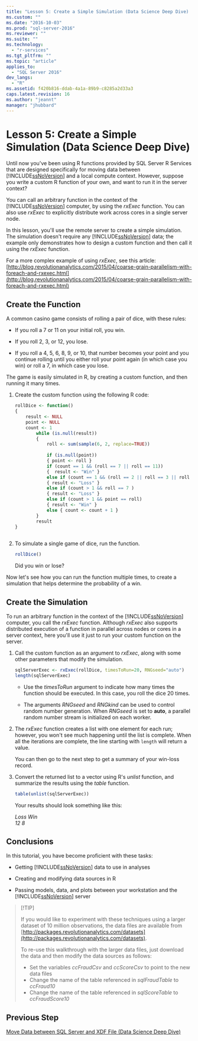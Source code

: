 ```yaml
---
title: "Lesson 5: Create a Simple Simulation (Data Science Deep Dive) | Microsoft Docs"
ms.custom: ""
ms.date: "2016-10-03"
ms.prod: "sql-server-2016"
ms.reviewer: ""
ms.suite: ""
ms.technology: 
  - "r-services"
ms.tgt_pltfrm: ""
ms.topic: "article"
applies_to: 
  - "SQL Server 2016"
dev_langs: 
  - "R"
ms.assetid: f420b816-ddab-4a1a-89b9-c8285a2d33a3
caps.latest.revision: 16
ms.author: "jeannt"
manager: "jhubbard"
---
```

# Lesson 5: Create a Simple Simulation (Data Science Deep Dive)
Until now you've been using R functions provided by SQL Server R Services that are designed specifically for moving data between [!INCLUDE[ssNoVersion](../../../a9notintoc/includes/ssnoversion-md.md)] and a local compute context. However, suppose you write a custom R function of your own, and want to run it in the server context?  
  
You can call an arbitrary function in the context of the [!INCLUDE[ssNoVersion](../../../a9notintoc/includes/ssnoversion-md.md)] computer, by using the *rxExec* function. You can also use *rxExec* to explicitly distribute work across cores in a single server node.  
  
In this lesson, you'll use the remote server to create a simple simulation. The simulation doesn't require any [!INCLUDE[ssNoVersion](../../../a9notintoc/includes/ssnoversion-md.md)] data; the example only demonstrates how to design a custom function and then call it using the *rxExec* function.  
  
For a more complex example of using *rxExec*, see this article: [http://blog.revolutionanalytics.com/2015/04/coarse-grain-parallelism-with-foreach-and-rxexec.html](http://blog.revolutionanalytics.com/2015/04/coarse-grain-parallelism-with-foreach-and-rxexec.html)  
  
## Create the Function  
A common casino game consists of rolling a pair of dice, with these rules:  
  
-   If you roll a 7 or 11 on your initial roll, you win.  
  
-   If you roll 2, 3, or 12, you lose.  
  
-   If you roll a 4, 5, 6, 8, 9, or 10, that number becomes your point and you continue rolling until you either roll your point again (in which case you win) or roll a 7, in which case you lose.  
  
The game is easily simulated in R, by creating a custom function, and then running it many times.  
  
1.  Create the custom function using the following R code:  
  
    ```R  
    rollDice <- function()   
    {   
        result <- NULL        
        point <- NULL     
        count <- 1   
            while (is.null(result))   
            {   
                roll <- sum(sample(6, 2, replace=TRUE))   
  
                if (is.null(point))   
                { point <- roll }   
                if (count == 1 && (roll == 7 || roll == 11))   
                {  result <- "Win" }   
                else if (count == 1 && (roll == 2 || roll == 3 || roll == 12))    
                { result <- "Loss" }    
                else if (count > 1 && roll == 7 )   
                { result <- "Loss" }    
                else if (count > 1 && point == roll)   
                { result <- "Win" }    
                else { count <- count + 1 }   
            }   
            result   
    }  
  
    ```  
  
2.  To simulate a single game of dice,  run the function.  
  
    ```R  
    rollDice()   
    ```  
  
    Did you win or lose?  
  
Now let's see how you can  run the function multiple times, to create a simulation that helps determine the probability of a win.  
  
## Create the Simulation  
To run an arbitrary function in the context of the [!INCLUDE[ssNoVersion](../../../a9notintoc/includes/ssnoversion-md.md)] computer, you call the *rxExec* function. Although *rxExec*  also supports  distributed execution of a function in parallel across nodes or cores in a server context, here you'll use it just to run your custom function on the server.  
  
1.  Call the custom function as an argument to *rxExec*, along with some other parameters that modify the simulation.  
  
    ```R  
    sqlServerExec <- rxExec(rollDice, timesToRun=20, RNGseed="auto")   
    length(sqlServerExec)   
    ```  
  
    -   Use the *timesToRun* argument to indicate how many times the function should be executed.  In this case, you roll the dice 20 times.  
  
    -   The arguments *RNGseed* and *RNGkind* can be used to control random number generation. When *RNGseed* is set to **auto**, a parallel random number stream is initialized on each worker.  
  
2.  The *rxExec* function creates a list with one element for each run; however, you won't see much happening until the list is complete. When all the iterations are complete, the line starting with `length` will return a value.  
  
    You can then go to the next step to get a summary of your win-loss record.  
  
3.  Convert the returned list to a vector using R's *unlist* function, and summarize the results using the *table* function.  
  
    ```R  
    table(unlist(sqlServerExec))  
    ```  
  
    Your results should look something like this:  
  
     *Loss  Win*   
     *12  8*  
  
## Conclusions  
In this tutorial, you have become proficient with these tasks:  
  
-   Getting [!INCLUDE[ssNoVersion](../../../a9notintoc/includes/ssnoversion-md.md)] data to use in analyses  
  
-   Creating and modifying data sources in R  
  
-   Passing models, data, and plots between your workstation and the [!INCLUDE[ssNoVersion](../../../a9notintoc/includes/ssnoversion-md.md)] server  
  
>  [!TIP]
> 
> If you would like to experiment with these techniques using a larger dataset of 10 million observations, the data files are available from [http://packages.revolutionanalytics.com/datasets](http://packages.revolutionanalytics.com/datasets).  
>   
> To re-use this walkthrough with the larger data files, just download the data and then modify the data sources as follows:   
>  -   Set the variables *ccFraudCsv* and *ccScoreCsv* to point to the new data files     
>  -   Change the name of the table referenced in *sqlFraudTable* to *ccFraud10*    
>  -   Change the name of the table referenced in *sqlScoreTable* to *ccFraudScore10*   
  
## Previous Step  
[Move Data between SQL Server and XDF File &#40;Data Science Deep Dive&#41;](../../../advanced-analytics/r-services/tutorials/lesson-4-1-move-data-between-sql-server-and-xdf-file.md)  
  
  
  
